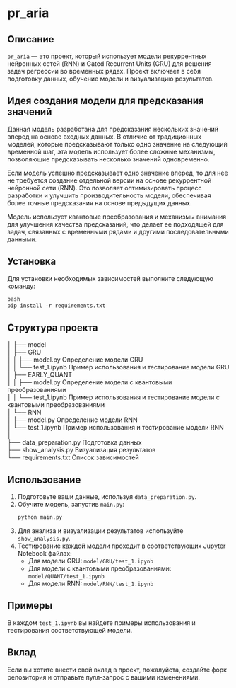 ﻿# pr_aria

## Описание

`pr_aria` — это проект, который использует модели рекуррентных нейронных сетей (RNN) и Gated Recurrent Units (GRU) для решения задач регрессии во временных рядах. Проект включает в себя подготовку данных, обучение модели и визуализацию результатов.

## Идея создания модели для предсказания значений

Данная модель разработана для предсказания нескольких значений вперед на основе входных данных. В отличие от традиционных моделей, которые предсказывают только одно значение на следующий временной шаг, эта модель использует более сложные механизмы, позволяющие предсказывать несколько значений одновременно.

Если модель успешно предсказывает одно значение вперед, то для нее не требуется создание отдельной версии на основе рекуррентной нейронной сети (RNN). Это позволяет оптимизировать процесс разработки и улучшить производительность модели, обеспечивая более точные предсказания на основе предыдущих данных.

Модель использует квантовые преобразования и механизмы внимания для улучшения качества предсказаний, что делает ее подходящей для задач, связанных с временными рядами и другими последовательными данными.

## Установка

Для установки необходимых зависимостей выполните следующую команду:
```python
bash
pip install -r requirements.txt
```
## Структура проекта

│
├── model<br>
│ ├── GRU<br>
│ │ ├── model.py  Определение модели GRU<br>
│ │ └── test_1.ipynb  Пример использования и тестирование модели GRU<br>
│ ├── EARLY_QUANT<br>
│ │ ├── model.py  Определение модели с квантовыми преобразованиями<br>
│ │ └── test_1.ipynb  Пример использования и тестирование модели с квантовыми преобразованиями<br>
│ └── RNN<br>
│ ├── model.py  Определение модели RNN<br>
│ └── test_1.ipynb  Пример использования и тестирование модели RNN<br>
│<br>
├── data_preparation.py  Подготовка данных<br>
├── show_analysis.py  Визуализация результатов<br>
└── requirements.txt  Список зависимостей<br>

## Использование

1. Подготовьте ваши данные, используя `data_preparation.py`.
2. Обучите модель, запустив `main.py`:
   ```bash
   python main.py
   ```
3. Для анализа и визуализации результатов используйте `show_analysis.py`.
4. Тестирование каждой модели проходит в соответствующих Jupyter Notebook файлах:
   - Для модели GRU: `model/GRU/test_1.ipynb`
   - Для модели с квантовыми преобразованиями: `model/QUANT/test_1.ipynb`
   - Для модели RNN: `model/RNN/test_1.ipynb`

## Примеры

В каждом `test_1.ipynb` вы найдете примеры использования и тестирования соответствующей модели.

## Вклад

Если вы хотите внести свой вклад в проект, пожалуйста, создайте форк репозитория и отправьте пулл-запрос с вашими изменениями.
